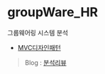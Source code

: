 # groupWare_HR
그룹웨어링 시스템 분석

- [MVC디자인패턴](https://github.com/lokyyyi/groupWare_HR/blob/main/MVC.md)

>Blog : [분석리뷰](https://lokyyyi-tech.tistory.com/category/%EC%BD%94%EB%94%A9%EC%9D%B4%EC%95%BC%EA%B8%B0/%EA%B7%B8%EB%A3%B9%EC%9B%A8%EC%96%B4%EC%8B%9C%EC%8A%A4%ED%85%9C%20%EC%BD%94%EB%93%9C%EB%A6%AC%EB%B7%B0)
